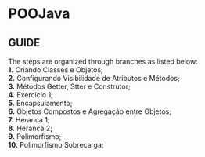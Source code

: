# POOJava
## GUIDE
The steps are organized through branches as listed below:  
**1.** Criando Classes e Objetos;  
**2.** Configurando Visibilidade de Atributos e Métodos;  
**3.** Métodos Getter, Stter e Construtor;  
**4.** Exercicio 1;  
**5.** Encapsulamento;  
**6.** Objetos Compostos e Agregação entre Objetos;  
**7.** Heranca 1;  
**8.** Heranca 2;  
**9.** Polimorfismo;  
**10.**  Polimorfismo Sobrecarga;  
